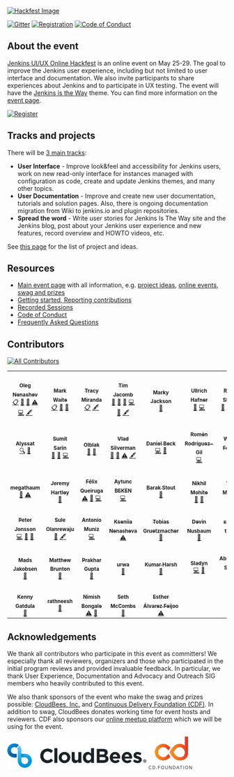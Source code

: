 [![Hackfest Image](./img/README_header_top.png)](https://www.jenkins.io/events/online-hackfest/2020-uiux/)

[![Gitter](https://badges.gitter.im/jenkinsci/hackfest.svg)](https://gitter.im/jenkinsci/hackfest?utm_source=badge&utm_medium=badge&utm_campaign=pr-badge)
[![Registration](https://img.shields.io/badge/register-here-blue)](https://forms.gle/MrkASJagxNvdXBbdA)
[![Code of Conduct](https://img.shields.io/badge/%E2%9D%A4-code%20of%20conduct-lightgrey.svg)](https://www.jenkins.io/project/conduct/)


## About the event

[Jenkins UI/UX Online Hackfest](https://www.jenkins.io/events/online-hackfest/2020-uiux/) is an online event on May 25-29.
The goal to improve the Jenkins user experience, including but not limited to user interface and documentation.
We also invite participants to share experiences about Jenkins and to participate in UX testing.
The event will have the [Jenkins is the Way](https://www.jenkins.io/blog/2020/04/30/jenkins-is-the-way/) theme.
You can find more information on the [event page](https://www.jenkins.io/events/online-hackfest/2020-uiux/).

[![Register](./img/register-button-small.png)](https://forms.gle/MrkASJagxNvdXBbdA)

## Tracks and projects

There will be [3 main tracks](https://www.jenkins.io/events/online-hackfest/2020-uiux/#tracks-and-project-ideas):

* **User Interface** - Improve look&feel and accessibility for Jenkins users, work on new read-only interface for instances managed with configuration as code, create and update Jenkins themes, and many other topics.
* **User Documentation** - Improve and create new user documentation, tutorials and solution pages. Also, there is ongoing documentation migration from Wiki to jenkins.io and plugin repositories.
* **Spread the word** - Write user stories for Jenkins Is The Way site and the Jenkins blog, post about your Jenkins user experience and new features, record overview and HOWTO videos, etc.

See [this page](https://www.jenkins.io/events/online-hackfest/2020-uiux/#tracks-and-project-ideas) for the list of project and ideas.

## Resources

* [Main event page](https://www.jenkins.io/events/online-hackfest/2020-uiux/) with all information, e.g. 
  [project ideas](https://www.jenkins.io/events/online-hackfest/2020-uiux/#tracks-and-project-ideas),
  [online events](https://www.jenkins.io/events/online-hackfest/2020-uiux/#online-events),
  [swag and prizes](https://www.jenkins.io/events/online-hackfest/2020-uiux/#swag-and-prizes)
* [Getting started, Reporting contributions](./CONTRIBUTING.md)
* [Recorded Sessions](./presentations/)
* [Code of Conduct](https://www.jenkins.io/project/conduct/)
* [Frequently Asked Questions](https://www.jenkins.io/events/online-hackfest/2020-uiux/faq/)

## Contributors

<!-- ALL-CONTRIBUTORS-BADGE:START - Do not remove or modify this section -->
[![All Contributors](https://img.shields.io/badge/all_contributors-40-orange.svg?style=flat-square)](#contributors-)
<!-- ALL-CONTRIBUTORS-BADGE:END --> 

<!-- ALL-CONTRIBUTORS-LIST:START - Do not remove or modify this section -->
<!-- prettier-ignore-start -->
<!-- markdownlint-disable -->
<table>
  <tr>
    <td align="center"><a href="https://github.com/oleg-nenashev"><img src="https://avatars0.githubusercontent.com/u/3000480?v=4" width="100px;" alt=""/><br /><sub><b>Oleg Nenashev</b></sub></a><br /><a href="#eventOrganizing-oleg-nenashev" title="Event Organizing">📋</a> <a href="#talk-oleg-nenashev" title="Talks">📢</a> <a href="https://github.com/jenkinsci/ui-ux-hackfest-2020/commits?author=oleg-nenashev" title="Documentation">📖</a> <a href="https://github.com/jenkinsci/ui-ux-hackfest-2020/commits?author=oleg-nenashev" title="Tests">⚠️</a> <a href="https://github.com/jenkinsci/ui-ux-hackfest-2020/commits?author=oleg-nenashev" title="Code">💻</a> <a href="#content-oleg-nenashev" title="Content">🖋</a></td>
    <td align="center"><a href="https://jenkins.io/blog/authors/markewaite/"><img src="https://avatars2.githubusercontent.com/u/156685?v=4" width="100px;" alt=""/><br /><sub><b>Mark Waite</b></sub></a><br /><a href="#eventOrganizing-MarkEWaite" title="Event Organizing">📋</a> <a href="#talk-MarkEWaite" title="Talks">📢</a> <a href="https://github.com/jenkinsci/ui-ux-hackfest-2020/pulls?q=is%3Apr+reviewed-by%3AMarkEWaite" title="Reviewed Pull Requests">👀</a></td>
    <td align="center"><a href="https://tracymiranda.com"><img src="https://avatars2.githubusercontent.com/u/5173122?v=4" width="100px;" alt=""/><br /><sub><b>Tracy Miranda</b></sub></a><br /><a href="#eventOrganizing-tracymiranda" title="Event Organizing">📋</a> <a href="#content-tracymiranda" title="Content">🖋</a></td>
    <td align="center"><a href="https://github.com/timja"><img src="https://avatars3.githubusercontent.com/u/21194782?v=4" width="100px;" alt=""/><br /><sub><b>Tim Jacomb</b></sub></a><br /><a href="https://github.com/jenkinsci/ui-ux-hackfest-2020/pulls?q=is%3Apr+reviewed-by%3Atimja" title="Reviewed Pull Requests">👀</a> <a href="#ideas-timja" title="Ideas, Planning, & Feedback">🤔</a> <a href="#talk-timja" title="Talks">📢</a> <a href="https://github.com/jenkinsci/ui-ux-hackfest-2020/commits?author=timja" title="Code">💻</a> <a href="https://github.com/jenkinsci/ui-ux-hackfest-2020/commits?author=timja" title="Documentation">📖</a> <a href="#content-timja" title="Content">🖋</a></td>
    <td align="center"><a href="https://twitter.com/markyjackson5"><img src="https://avatars2.githubusercontent.com/u/16655670?v=4" width="100px;" alt=""/><br /><sub><b>Marky Jackson</b></sub></a><br /><a href="https://github.com/jenkinsci/ui-ux-hackfest-2020/pulls?q=is%3Apr+reviewed-by%3Amarkyjackson-taulia" title="Reviewed Pull Requests">👀</a></td>
    <td align="center"><a href="http://www.cs.hm.edu/die_fakultaet/ansprechpartner/professoren/hafner/index.de.html"><img src="https://avatars2.githubusercontent.com/u/503338?v=4" width="100px;" alt=""/><br /><sub><b>Ullrich Hafner</b></sub></a><br /><a href="#talk-uhafner" title="Talks">📢</a> <a href="https://github.com/jenkinsci/ui-ux-hackfest-2020/commits?author=uhafner" title="Code">💻</a></td>
    <td align="center"><a href="https://github.com/res0nance"><img src="https://avatars3.githubusercontent.com/u/31362124?v=4" width="100px;" alt=""/><br /><sub><b>Raihaan Shouhell</b></sub></a><br /><a href="https://github.com/jenkinsci/ui-ux-hackfest-2020/commits?author=res0nance" title="Documentation">📖</a> <a href="https://github.com/jenkinsci/ui-ux-hackfest-2020/commits?author=res0nance" title="Code">💻</a> <a href="https://github.com/jenkinsci/ui-ux-hackfest-2020/pulls?q=is%3Apr+reviewed-by%3Ares0nance" title="Reviewed Pull Requests">👀</a> <a href="https://github.com/jenkinsci/ui-ux-hackfest-2020/commits?author=res0nance" title="Tests">⚠️</a></td>
  </tr>
  <tr>
    <td align="center"><a href="https://github.com/alyssat"><img src="https://avatars1.githubusercontent.com/u/15133103?v=4" width="100px;" alt=""/><br /><sub><b>Alyssat</b></sub></a><br /><a href="#fundingFinding-alyssat" title="Funding Finding">🔍</a> <a href="#talk-alyssat" title="Talks">📢</a></td>
    <td align="center"><a href="https://github.com/stellargo"><img src="https://avatars0.githubusercontent.com/u/27735438?v=4" width="100px;" alt=""/><br /><sub><b>Sumit Sarin</b></sub></a><br /><a href="https://github.com/jenkinsci/ui-ux-hackfest-2020/commits?author=stellargo" title="Documentation">📖</a> <a href="#tool-stellargo" title="Tools">🔧</a> <a href="https://github.com/jenkinsci/ui-ux-hackfest-2020/commits?author=stellargo" title="Code">💻</a></td>
    <td align="center"><a href="https://github.com/olblak"><img src="https://avatars1.githubusercontent.com/u/2360224?v=4" width="100px;" alt=""/><br /><sub><b>Olblak</b></sub></a><br /><a href="https://github.com/jenkinsci/ui-ux-hackfest-2020/commits?author=olblak" title="Documentation">📖</a> <a href="https://github.com/jenkinsci/ui-ux-hackfest-2020/pulls?q=is%3Apr+reviewed-by%3Aolblak" title="Reviewed Pull Requests">👀</a></td>
    <td align="center"><a href="https://vsilverman.github.io"><img src="https://avatars0.githubusercontent.com/u/2159948?v=4" width="100px;" alt=""/><br /><sub><b>Vlad Silverman</b></sub></a><br /><a href="https://github.com/jenkinsci/ui-ux-hackfest-2020/pulls?q=is%3Apr+reviewed-by%3Avsilverman" title="Reviewed Pull Requests">👀</a> <a href="https://github.com/jenkinsci/ui-ux-hackfest-2020/commits?author=vsilverman" title="Documentation">📖</a> <a href="https://github.com/jenkinsci/ui-ux-hackfest-2020/commits?author=vsilverman" title="Tests">⚠️</a> <a href="#content-vsilverman" title="Content">🖋</a></td>
    <td align="center"><a href="https://github.com/daniel-beck"><img src="https://avatars3.githubusercontent.com/u/1831569?v=4" width="100px;" alt=""/><br /><sub><b>Daniel Beck</b></sub></a><br /><a href="https://github.com/jenkinsci/ui-ux-hackfest-2020/commits?author=daniel-beck" title="Code">💻</a> <a href="https://github.com/jenkinsci/ui-ux-hackfest-2020/pulls?q=is%3Apr+reviewed-by%3Adaniel-beck" title="Reviewed Pull Requests">👀</a></td>
    <td align="center"><a href="https://www.romenrg.com"><img src="https://avatars2.githubusercontent.com/u/1831480?v=4" width="100px;" alt=""/><br /><sub><b>Romén Rodríguez-Gil</b></sub></a><br /><a href="https://github.com/jenkinsci/ui-ux-hackfest-2020/commits?author=romenrg" title="Code">💻</a></td>
    <td align="center"><a href="https://github.com/Wadeck"><img src="https://avatars1.githubusercontent.com/u/2662497?v=4" width="100px;" alt=""/><br /><sub><b>Wadeck Follonier</b></sub></a><br /><a href="https://github.com/jenkinsci/ui-ux-hackfest-2020/commits?author=Wadeck" title="Code">💻</a></td>
  </tr>
  <tr>
    <td align="center"><a href="https://github.com/megathaum"><img src="https://avatars3.githubusercontent.com/u/6340362?v=4" width="100px;" alt=""/><br /><sub><b>megathaum</b></sub></a><br /><a href="https://github.com/jenkinsci/ui-ux-hackfest-2020/commits?author=megathaum" title="Documentation">📖</a> <a href="https://github.com/jenkinsci/ui-ux-hackfest-2020/commits?author=megathaum" title="Tests">⚠️</a></td>
    <td align="center"><a href="https://github.com/jphartley"><img src="https://avatars3.githubusercontent.com/u/2852805?v=4" width="100px;" alt=""/><br /><sub><b>Jeremy Hartley</b></sub></a><br /><a href="#talk-jphartley" title="Talks">📢</a></td>
    <td align="center"><a href="https://github.com/fqueiruga"><img src="https://avatars3.githubusercontent.com/u/5738588?v=4" width="100px;" alt=""/><br /><sub><b>Félix Queiruga</b></sub></a><br /><a href="https://github.com/jenkinsci/ui-ux-hackfest-2020/commits?author=fqueiruga" title="Tests">⚠️</a> <a href="https://github.com/jenkinsci/ui-ux-hackfest-2020/pulls?q=is%3Apr+reviewed-by%3Afqueiruga" title="Reviewed Pull Requests">👀</a> <a href="https://github.com/jenkinsci/ui-ux-hackfest-2020/commits?author=fqueiruga" title="Code">💻</a></td>
    <td align="center"><a href="https://www.linkedin.com/in/aytunc-beken/"><img src="https://avatars2.githubusercontent.com/u/17325506?v=4" width="100px;" alt=""/><br /><sub><b>Aytunc BEKEN</b></sub></a><br /><a href="https://github.com/jenkinsci/ui-ux-hackfest-2020/commits?author=aytuncbeken" title="Code">💻</a></td>
    <td align="center"><a href="https://github.com/BarakStout"><img src="https://avatars3.githubusercontent.com/u/34528865?v=4" width="100px;" alt=""/><br /><sub><b>Barak Stout</b></sub></a><br /><a href="https://github.com/jenkinsci/ui-ux-hackfest-2020/commits?author=BarakStout" title="Documentation">📖</a></td>
    <td align="center"><a href="https://github.com/Nik35"><img src="https://avatars3.githubusercontent.com/u/16377950?v=4" width="100px;" alt=""/><br /><sub><b>Nikhil Mohite</b></sub></a><br /><a href="https://github.com/jenkinsci/ui-ux-hackfest-2020/pulls?q=is%3Apr+reviewed-by%3Anik35" title="Reviewed Pull Requests">👀</a> <a href="https://github.com/jenkinsci/ui-ux-hackfest-2020/commits?author=nik35" title="Documentation">📖</a></td>
    <td align="center"><a href="https://github.com/v1v"><img src="https://avatars2.githubusercontent.com/u/2871786?v=4" width="100px;" alt=""/><br /><sub><b>Victor Martinez</b></sub></a><br /><a href="https://github.com/jenkinsci/ui-ux-hackfest-2020/commits?author=v1v" title="Documentation">📖</a></td>
  </tr>
  <tr>
    <td align="center"><a href="https://peterjonsson.se"><img src="https://avatars2.githubusercontent.com/u/4572231?v=4" width="100px;" alt=""/><br /><sub><b>Peter Jonsson</b></sub></a><br /><a href="https://github.com/jenkinsci/ui-ux-hackfest-2020/commits?author=95jonpet" title="Code">💻</a> <a href="https://github.com/jenkinsci/ui-ux-hackfest-2020/pulls?q=is%3Apr+reviewed-by%3A95jonpet" title="Reviewed Pull Requests">👀</a> <a href="#tool-95jonpet" title="Tools">🔧</a></td>
    <td align="center"><a href="https://github.com/LarrySul"><img src="https://avatars0.githubusercontent.com/u/29729601?v=4" width="100px;" alt=""/><br /><sub><b>Sule Olanrewaju</b></sub></a><br /><a href="https://github.com/jenkinsci/ui-ux-hackfest-2020/commits?author=LarrySul" title="Documentation">📖</a> <a href="#content-LarrySul" title="Content">🖋</a></td>
    <td align="center"><a href="http://amunizmartin.com"><img src="https://avatars3.githubusercontent.com/u/1017585?v=4" width="100px;" alt=""/><br /><sub><b>Antonio Muniz</b></sub></a><br /><a href="https://github.com/jenkinsci/ui-ux-hackfest-2020/commits?author=amuniz" title="Code">💻</a></td>
    <td align="center"><a href="https://github.com/ksenia-nenasheva"><img src="https://avatars1.githubusercontent.com/u/5075432?v=4" width="100px;" alt=""/><br /><sub><b>Kseniia Nenasheva</b></sub></a><br /><a href="https://github.com/jenkinsci/ui-ux-hackfest-2020/commits?author=ksenia-nenasheva" title="Tests">⚠️</a></td>
    <td align="center"><a href="https://github.com/TobiX"><img src="https://avatars3.githubusercontent.com/u/78534?v=4" width="100px;" alt=""/><br /><sub><b>Tobias Gruetzmacher</b></sub></a><br /><a href="#talk-TobiX" title="Talks">📢</a></td>
    <td align="center"><a href="https://github.com/dwnusbaum"><img src="https://avatars3.githubusercontent.com/u/1068968?v=4" width="100px;" alt=""/><br /><sub><b>Devin Nusbaum</b></sub></a><br /><a href="https://github.com/jenkinsci/ui-ux-hackfest-2020/commits?author=dwnusbaum" title="Documentation">📖</a></td>
    <td align="center"><a href="https://twitter.com/steven_terrana"><img src="https://avatars1.githubusercontent.com/u/22510821?v=4" width="100px;" alt=""/><br /><sub><b>steven-terrana</b></sub></a><br /><a href="https://github.com/jenkinsci/ui-ux-hackfest-2020/commits?author=steven-terrana" title="Documentation">📖</a></td>
  </tr>
  <tr>
    <td align="center"><a href="https://github.com/MadsJakobsen"><img src="https://avatars3.githubusercontent.com/u/887218?v=4" width="100px;" alt=""/><br /><sub><b>Mads Jakobsen</b></sub></a><br /><a href="https://github.com/jenkinsci/ui-ux-hackfest-2020/commits?author=MadsJakobsen" title="Documentation">📖</a></td>
    <td align="center"><a href="https://github.com/Taeloz"><img src="https://avatars2.githubusercontent.com/u/32245517?v=4" width="100px;" alt=""/><br /><sub><b>Matthew Brunton</b></sub></a><br /><a href="https://github.com/jenkinsci/ui-ux-hackfest-2020/commits?author=Taeloz" title="Documentation">📖</a></td>
    <td align="center"><a href="https://github.com/guptaprakhariitr"><img src="https://avatars0.githubusercontent.com/u/58157064?v=4" width="100px;" alt=""/><br /><sub><b>Prakhar Gupta</b></sub></a><br /><a href="https://github.com/jenkinsci/ui-ux-hackfest-2020/commits?author=guptaprakhariitr" title="Documentation">📖</a></td>
    <td align="center"><a href="https://github.com/urwa"><img src="https://avatars3.githubusercontent.com/u/5441467?v=4" width="100px;" alt=""/><br /><sub><b>urwa</b></sub></a><br /><a href="https://github.com/jenkinsci/ui-ux-hackfest-2020/commits?author=urwa" title="Documentation">📖</a></td>
    <td align="center"><a href="http://krharsh17.vision"><img src="https://avatars2.githubusercontent.com/u/46624829?v=4" width="100px;" alt=""/><br /><sub><b>Kumar Harsh</b></sub></a><br /><a href="https://github.com/jenkinsci/ui-ux-hackfest-2020/commits?author=krharsh17" title="Documentation">📖</a></td>
    <td align="center"><a href="https://sladyn98.netlify.com"><img src="https://avatars1.githubusercontent.com/u/28837406?v=4" width="100px;" alt=""/><br /><sub><b>Sladyn</b></sub></a><br /><a href="https://github.com/jenkinsci/ui-ux-hackfest-2020/commits?author=sladyn98" title="Code">💻</a> <a href="#blog-sladyn98" title="Blogposts">📝</a></td>
    <td align="center"><a href="https://abhyudaya.dev"><img src="https://avatars0.githubusercontent.com/u/11471599?v=4" width="100px;" alt=""/><br /><sub><b>Abhyudaya Sharma</b></sub></a><br /><a href="https://github.com/jenkinsci/ui-ux-hackfest-2020/commits?author=AbhyudayaSharma" title="Code">💻</a></td>
  </tr>
  <tr>
    <td align="center"><a href="https://github.com/kennyg"><img src="https://avatars3.githubusercontent.com/u/98244?v=4" width="100px;" alt=""/><br /><sub><b>Kenny Gatdula</b></sub></a><br /><a href="https://github.com/jenkinsci/ui-ux-hackfest-2020/commits?author=kennyg" title="Documentation">📖</a></td>
    <td align="center"><a href="https://github.com/rathneesh"><img src="https://avatars3.githubusercontent.com/u/8232523?v=4" width="100px;" alt=""/><br /><sub><b>rathneesh</b></sub></a><br /><a href="https://github.com/jenkinsci/ui-ux-hackfest-2020/commits?author=rathneesh" title="Documentation">📖</a></td>
    <td align="center"><a href="https://thelostarrow.wordpress.com/"><img src="https://avatars1.githubusercontent.com/u/43414361?v=4" width="100px;" alt=""/><br /><sub><b>Nimish Bongale</b></sub></a><br /><a href="https://github.com/jenkinsci/ui-ux-hackfest-2020/commits?author=nimishbongale" title="Tests">⚠️</a> <a href="https://github.com/jenkinsci/ui-ux-hackfest-2020/commits?author=nimishbongale" title="Documentation">📖</a></td>
    <td align="center"><a href="https://github.com/sethmccombs"><img src="https://avatars0.githubusercontent.com/u/5605413?v=4" width="100px;" alt=""/><br /><sub><b>Seth McCombs</b></sub></a><br /><a href="https://github.com/jenkinsci/ui-ux-hackfest-2020/commits?author=sethmccombs" title="Documentation">📖</a></td>
    <td align="center"><a href="https://github.com/EstherAF"><img src="https://avatars2.githubusercontent.com/u/5547479?v=4" width="100px;" alt=""/><br /><sub><b>Esther Álvarez Feijoo</b></sub></a><br /><a href="https://github.com/jenkinsci/ui-ux-hackfest-2020/commits?author=EstherAF" title="Tests">⚠️</a></td>
  </tr>
</table>

<!-- markdownlint-enable -->
<!-- prettier-ignore-end -->
<!-- ALL-CONTRIBUTORS-LIST:END -->

## Acknowledgements

We thank all contributors who participate in this event as committers!
We especially thank all reviewers, organizers and those who participated in the initial program reviews and provided invaluable feedback.
In particular, we thank User Experience, Documentation and Advocacy and Outreach SIG members who heavily contributed to this event.

We also thank sponsors of the event who make the swag and prizes possible:
[CloudBees, Inc.](https://www.cloudbees.com/) and
[Continuous Delivery Foundation (CDF)](https://cd.foundation/).
In addition to swag, CloudBees donates working time for event hosts and reviewers.
CDF also sponsors our [online meetup platform](https://www.jenkins.io/events/online-meetup) which we will be using for the event.

[![CloudBees Logo](./img/cloudbees-logo.png)](https://www.cloudbees.com/)
[![CDF Logo](./img/cdf.png)](https://cd.foundation/)
